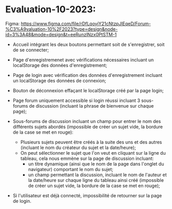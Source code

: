# Evaluation-10-2023:

Figma: https://www.figma.com/file/rDfLqovjY21cNtzpJlEqeD/Forum-%C3%A9valuation-10%2F2023?type=design&node-id=3%3A48&mode=design&t=eeRunzlNzx0PtSTM-1

- Accueil intégrant les deux boutons permettant soit de s'enregistrer, soit de se connecter;

- Page d'enregistremenet avec vérifications nécessaires incluant un localStorage des données d'enregistrement;

- Page de login avec vérification des données d'enregistrement incluant un localStorage des données de connexion;

- Bouton de déconnexion effaçant le localStorage créé par la page login;

- Page forum uniquement accessible si login réussi incluant 3 sous-forums de discussion (incluant la phrase de bienvenue sur chaque page);

- Sous-forums de discussion incluant un champ pour entrer le nom des différents sujets abordés (impossible de créer un sujet vide, la bordure de la case se met en rouge):
  - Plusieurs sujets peuvent être créés à la suite des uns et des autres (incluant le nom du créateur du sujet et la date/heure);
  - On peut sélectionner le sujet que l'on veut en cliquant sur la ligne du tableau, cela nous emmène sur la page de discussion incluant:
      - un titre dynamique (ainsi que le nom de la page dans l'onglet du navigateur) comportant le nom du sujet;
      - un champ permettant la discussion, incluant le nom de l'auteur et la date/heure sur chaque ligne du tableau ainsi créé (impossible de créer un sujet vide, la bordure de la case se met en rouge);

- Si l'utilisateur est déjà connecté, impossibilité de retourner sur la page de login.